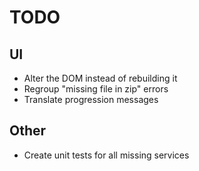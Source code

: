 # TODO

## UI

* Alter the DOM instead of rebuilding it
* Regroup "missing file in zip" errors
* Translate progression messages

## Other

* Create unit tests for all missing services
